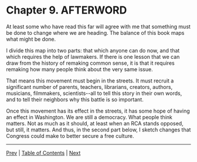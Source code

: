 # Chapter 9\. AFTERWORD

At least some who have read this far will agree with me that something must be done to change where we are heading. The balance of this book maps what might be done.

I divide this map into two parts: that which anyone can do now, and that which requires the help of lawmakers. If there is one lesson that we can draw from the history of remaking common sense, it is that it requires remaking how many people think about the very same issue.

That means this movement must begin in the streets. It must recruit a significant number of parents, teachers, librarians, creators, authors, musicians, filmmakers, scientists--all to tell this story in their own words, and to tell their neighbors why this battle is so important.

Once this movement has its effect in the streets, it has some hope of having an effect in Washington. We are still a democracy. What people think matters. Not as much as it should, at least when an RCA stands opposed, but still, it matters. And thus, in the second part below, I sketch changes that Congress could make to better secure a free culture.

--------------------------------------------------------------------------------

[Prev](./08-conclusion.md) | [Table of Contents](./00-toc.md) | [Next](./09-1-us-now.md)
